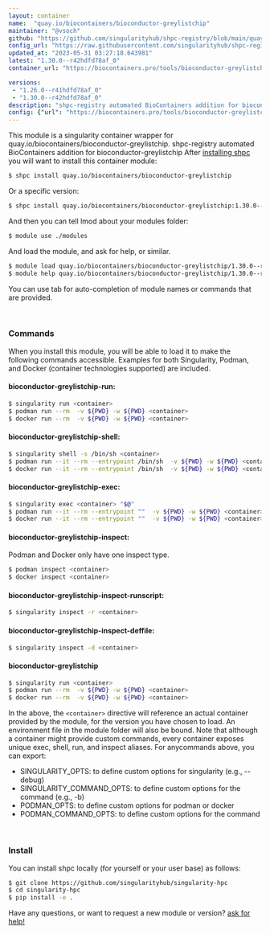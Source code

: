 ```yaml
---
layout: container
name:  "quay.io/biocontainers/bioconductor-greylistchip"
maintainer: "@vsoch"
github: "https://github.com/singularityhub/shpc-registry/blob/main/quay.io/biocontainers/bioconductor-greylistchip/container.yaml"
config_url: "https://raw.githubusercontent.com/singularityhub/shpc-registry/main/quay.io/biocontainers/bioconductor-greylistchip/container.yaml"
updated_at: "2023-05-31 03:27:18.643981"
latest: "1.30.0--r42hdfd78af_0"
container_url: "https://biocontainers.pro/tools/bioconductor-greylistchip"

versions:
 - "1.26.0--r41hdfd78af_0"
 - "1.30.0--r42hdfd78af_0"
description: "shpc-registry automated BioContainers addition for bioconductor-greylistchip"
config: {"url": "https://biocontainers.pro/tools/bioconductor-greylistchip", "maintainer": "@vsoch", "description": "shpc-registry automated BioContainers addition for bioconductor-greylistchip", "latest": {"1.30.0--r42hdfd78af_0": "sha256:ce7e0d7674e530c03f7a7f3e62d7a1e0dae7256c7be714477e8b475118fb3fd7"}, "tags": {"1.26.0--r41hdfd78af_0": "sha256:b480b0f16495d38024b723fc5d7622146185540b66ccfa888a6a6036a84f7194", "1.30.0--r42hdfd78af_0": "sha256:ce7e0d7674e530c03f7a7f3e62d7a1e0dae7256c7be714477e8b475118fb3fd7"}, "docker": "quay.io/biocontainers/bioconductor-greylistchip"}
---
```


This module is a singularity container wrapper for quay.io/biocontainers/bioconductor-greylistchip.
shpc-registry automated BioContainers addition for bioconductor-greylistchip
After [installing shpc](#install) you will want to install this container module:


```bash
$ shpc install quay.io/biocontainers/bioconductor-greylistchip
```

Or a specific version:

```bash
$ shpc install quay.io/biocontainers/bioconductor-greylistchip:1.30.0--r42hdfd78af_0
```

And then you can tell lmod about your modules folder:

```bash
$ module use ./modules
```

And load the module, and ask for help, or similar.

```bash
$ module load quay.io/biocontainers/bioconductor-greylistchip/1.30.0--r42hdfd78af_0
$ module help quay.io/biocontainers/bioconductor-greylistchip/1.30.0--r42hdfd78af_0
```

You can use tab for auto-completion of module names or commands that are provided.

<br>

### Commands

When you install this module, you will be able to load it to make the following commands accessible.
Examples for both Singularity, Podman, and Docker (container technologies supported) are included.

#### bioconductor-greylistchip-run:

```bash
$ singularity run <container>
$ podman run --rm  -v ${PWD} -w ${PWD} <container>
$ docker run --rm  -v ${PWD} -w ${PWD} <container>
```

#### bioconductor-greylistchip-shell:

```bash
$ singularity shell -s /bin/sh <container>
$ podman run --it --rm --entrypoint /bin/sh  -v ${PWD} -w ${PWD} <container>
$ docker run --it --rm --entrypoint /bin/sh  -v ${PWD} -w ${PWD} <container>
```

#### bioconductor-greylistchip-exec:

```bash
$ singularity exec <container> "$@"
$ podman run --it --rm --entrypoint ""  -v ${PWD} -w ${PWD} <container> "$@"
$ docker run --it --rm --entrypoint ""  -v ${PWD} -w ${PWD} <container> "$@"
```

#### bioconductor-greylistchip-inspect:

Podman and Docker only have one inspect type.

```bash
$ podman inspect <container>
$ docker inspect <container>
```

#### bioconductor-greylistchip-inspect-runscript:

```bash
$ singularity inspect -r <container>
```

#### bioconductor-greylistchip-inspect-deffile:

```bash
$ singularity inspect -d <container>
```



#### bioconductor-greylistchip

```bash
$ singularity run <container>
$ podman run --rm  -v ${PWD} -w ${PWD} <container>
$ docker run --rm  -v ${PWD} -w ${PWD} <container>
```


In the above, the `<container>` directive will reference an actual container provided
by the module, for the version you have chosen to load. An environment file in the
module folder will also be bound. Note that although a container
might provide custom commands, every container exposes unique exec, shell, run, and
inspect aliases. For anycommands above, you can export:

 - SINGULARITY_OPTS: to define custom options for singularity (e.g., --debug)
 - SINGULARITY_COMMAND_OPTS: to define custom options for the command (e.g., -b)
 - PODMAN_OPTS: to define custom options for podman or docker
 - PODMAN_COMMAND_OPTS: to define custom options for the command

<br>

### Install

You can install shpc locally (for yourself or your user base) as follows:

```bash
$ git clone https://github.com/singularityhub/singularity-hpc
$ cd singularity-hpc
$ pip install -e .
```

Have any questions, or want to request a new module or version? [ask for help!](https://github.com/singularityhub/singularity-hpc/issues)